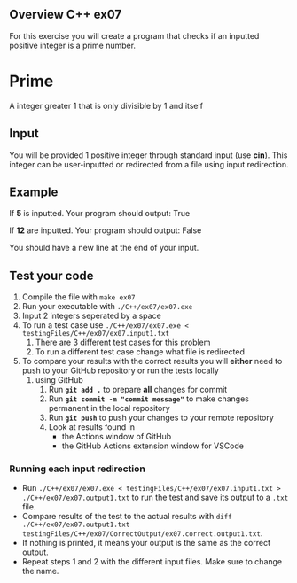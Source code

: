 ## Overview C++ ex07

For this exercise you will create a program that checks if an inputted positive integer is a prime number. 

# Prime
A integer greater 1 that is only divisible by 1 and itself 

## Input
You will be provided 1 positive integer through standard input (use **cin**). This integer can be user-inputted or redirected from a file using input redirection. 

## Example
If  **5** is inputted. Your program should output:
True

If **12** are inputted. Your program should output:
False

You should have a new line at the end of your input.

## Test your code
1. Compile the file with `make ex07` 
2. Run your executable with `./C++/ex07/ex07.exe`
3. Input 2 integers seperated by a space
4. To run a test case use `./C++/ex07/ex07.exe < testingFiles/C++/ex07/ex07.input1.txt`
    1. There are 3 different test cases for this problem 
    2. To run a different test case change what file is redirected
5. To compare your results with the correct results you will **either** need to push to your GitHub repository or run the tests locally
    1. using GitHub
        1. Run **`git add .`** to prepare **all** changes for commit
        2. Run **`git commit -m "commit message"`** to make changes permanent in the local repository
        3. Run **`git push`** to push your changes to your remote repository
        4. Look at results found in
            * the Actions window of GitHub
            * the GitHub Actions extension window for VSCode

### Running each input redirection
- Run `./C++/ex07/ex07.exe < testingFiles/C++/ex07/ex07.input1.txt > ./C++/ex07/ex07.output1.txt` to run the test and save its output to a `.txt` file.
- Compare results of the test to the actual results with `diff ./C++/ex07/ex07.output1.txt testingFiles/C++/ex07/CorrectOutput/ex07.correct.output1.txt`.
- If nothing is printed, it means your output is the same as the correct output.
- Repeat steps 1 and 2 with the different input files. Make sure to change the name.
